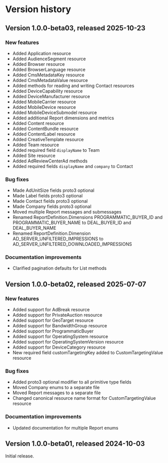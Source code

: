 # Version history

## Version 1.0.0-beta03, released 2025-10-23

### New features

- Added Application resource
- Added AudienceSegment resource
- Added Browser resource
- Added BrowserLanguage resource
- Added CmsMetadataKey resource
- Added CmsMetadataValue resource
- Added methods for reading and writing Contact resources
- Added DeviceCapability resource
- Added DeviceManufacturer resource
- Added MobileCarrier resource
- Added MobileDevice resource
- Added MobileDeviceSubmodel resource
- Added additional Report dimensions and metrics
- Added Content resource
- Added ContentBundle resource
- Added ContentLabel resource
- Added CreativeTemplate resource
- Added Team resource
- Added required field `displayName` to Team
- Added Site resource
- Added AdReviewCenterAd methods
- Added required fields `displayName` and `company` to Contact

### Bug fixes

- Made AdUnitSize fields proto3 optional
- Made Label fields proto3 optional
- Made Contact fields proto3 optional
- Made Company fields proto3 optional
- Moved multiple Report messages and submessages
- Renamed ReportDefinition.Dimensions PROGRAMMATIC_BUYER_ID and PROGRAMMATIC_BUYER_NAME to DEAL_BUYER_ID and DEAL_BUYER_NAME
- Renamed ReportDefinition.Dimension AD_SERVER_UNFILTERED_IMPRESSIONS to AD_SERVER_UNFILTERED_DOWNLOADED_IMPRESSIONS

### Documentation improvements

- Clarified pagination defaults for List methods

## Version 1.0.0-beta02, released 2025-07-07

### New features

- Added support for AdBreak resource
- Added support for PrivateAuction resource
- Added support for GeoTarget resource
- Added support for BandwidthGroup resource
- Added support for ProgrammaticBuyer
- Added support for OperatingSystem resource
- Added support for OperatingSystemVersion resource
- Added support for DeviceCategory resource
- New required field customTargetingKey added to CustomTargetingValue resource

### Bug fixes

- Added proto3 optional modifier to all primitive type fields
- Moved Company enums to a separate file
- Moved Report messages to a separate file
- Changed canonical resource name format for CustomTargetingValue resource

### Documentation improvements

- Updated documentation for multiple Report enums

## Version 1.0.0-beta01, released 2024-10-03

Initial release.
